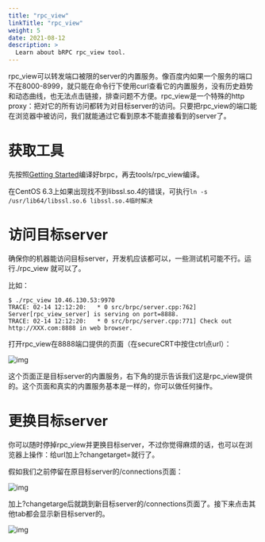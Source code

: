 ```yaml
---
title: "rpc_view"
linkTitle: "rpc_view"
weight: 5
date: 2021-08-12
description: >
  Learn about bRPC rpc_view tool.
---
```

rpc_view可以转发端口被限的server的内置服务。像百度内如果一个服务的端口不在8000-8999，就只能在命令行下使用curl查看它的内置服务，没有历史趋势和动态曲线，也无法点击链接，排查问题不方便。rpc_view是一个特殊的http proxy：把对它的所有访问都转为对目标server的访问。只要把rpc_view的端口能在浏览器中被访问，我们就能通过它看到原本不能直接看到的server了。

# 获取工具

先按照[Getting Started](../../getting_started/)编译好brpc，再去tools/rpc_view编译。

在CentOS 6.3上如果出现找不到libssl.so.4的错误，可执行`ln -s /usr/lib64/libssl.so.6 libssl.so.4临时解决`

# 访问目标server

确保你的机器能访问目标server，开发机应该都可以，一些测试机可能不行。运行./rpc_view <server-address>就可以了。

比如：

```
$ ./rpc_view 10.46.130.53:9970
TRACE: 02-14 12:12:20:   * 0 src/brpc/server.cpp:762] Server[rpc_view_server] is serving on port=8888.
TRACE: 02-14 12:12:20:   * 0 src/brpc/server.cpp:771] Check out http://XXX.com:8888 in web browser.
```

打开rpc_view在8888端口提供的页面（在secureCRT中按住ctrl点url）：

![img](/images/docs/rpc_view_1.png)

这个页面正是目标server的内置服务，右下角的提示告诉我们这是rpc_view提供的。这个页面和真实的内置服务基本是一样的，你可以做任何操作。

# 更换目标server

你可以随时停掉rpc_view并更换目标server，不过你觉得麻烦的话，也可以在浏览器上操作：给url加上?changetarget=<new-server-address>就行了。

假如我们之前停留在原目标server的/connections页面：

![img](/images/docs/rpc_view_2.png)

加上?changetarge后就跳到新目标server的/connections页面了。接下来点击其他tab都会显示新目标server的。

![img](/images/docs/rpc_view_3.png)

